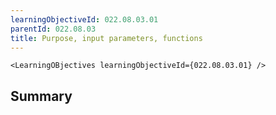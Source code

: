 ```yaml
---
learningObjectiveId: 022.08.03.01
parentId: 022.08.03
title: Purpose, input parameters, functions
---
```


```tsx eval
<LearningOBjectives learningObjectiveId={022.08.03.01} />
```

## Summary
